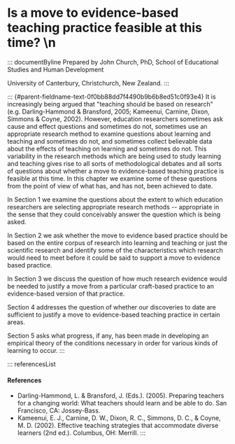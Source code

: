 # Is a move to evidence-based teaching practice feasible at this time? \n

::: documentByline
Prepared by John Church, PhD, School of Educational Studies and Human
Development

University of Canterbury, Christchurch, New Zealand.
:::

::: {#parent-fieldname-text-0f0bb88dd7f4490b9b6b8ed51c0f93e4}
It is increasingly being argued that "teaching should be based on
research" (e.g. Darling-Hammond & Bransford, 2005; Kameenui, Carnine,
Dixon, Simmons & Coyne, 2002). However, education researchers sometimes
ask cause and effect questions and sometimes do not, sometimes use an
appropriate research method to examine questions about learning and
teaching and sometimes do not, and sometimes collect believable data
about the effects of teaching on learning and sometimes do not. This
variability in the research methods which are being used to study
learning and teaching gives rise to all sorts of methodological debates
and all sorts of questions about whether a move to evidence-based
teaching practice is feasible at this time. In this chapter we examine
some of these questions from the point of view of what has, and has not,
been achieved to date.

In Section 1 we examine the questions about the extent to which
education researchers are selecting appropriate research methods --
appropriate in the sense that they could conceivably answer the question
which is being asked.

In Section 2 we ask whether the move to evidence based practice should
be based on the entire corpus of research into learning and teaching or
just the scientific research and identify some of the characteristics
which research would need to meet before it could be said to support a
move to evidence based practice.

In Section 3 we discuss the question of how much research evidence would
be needed to justify a move from a particular craft-based practice to an
evidence-based version of that practice.

Section 4 addresses the question of whether our discoveries to date are
sufficient to justify a move to evidence-based teaching practice in
certain areas.

Section 5 asks what progress, if any, has been made in developing an
empirical theory of the conditions necessary in order for various kinds
of learning to occur.
:::

::: referencesList
#### References

-   Darling-Hammond, L. & Bransford, J. (Eds.). (2005). Preparing
    teachers for a changing world: What teachers should learn and be
    able to do. San Francisco, CA: Jossey-Bass.
-   Kameenui, E. J., Carnine, D. W., Dixon, R. C., Simmons, D. C., &
    Coyne, M. D. (2002). Effective teaching strategies that accommodate
    diverse learners (2nd ed.). Columbus, OH: Merrill.
:::
